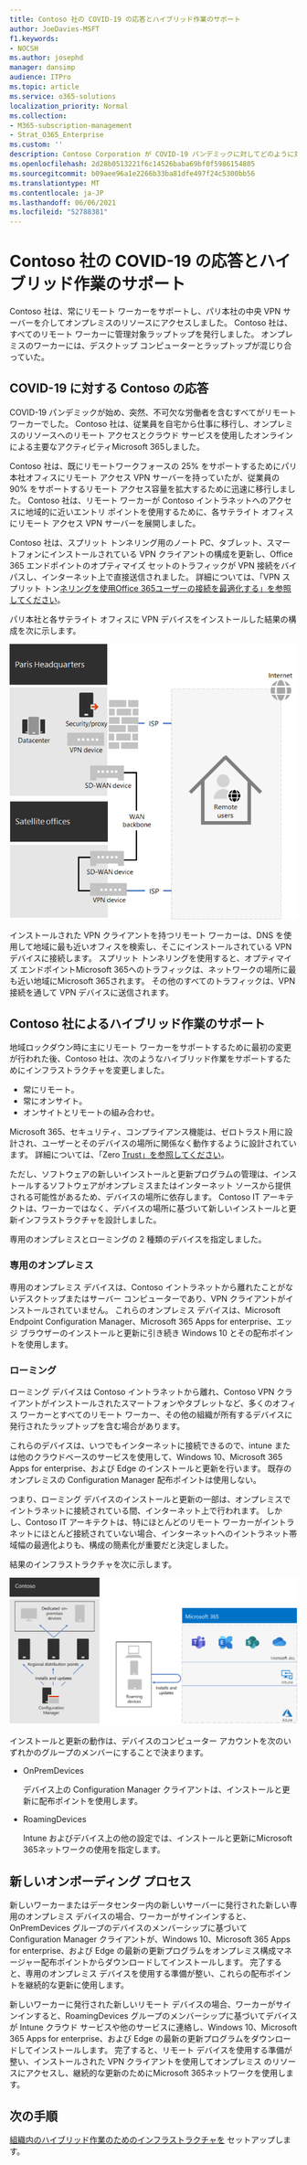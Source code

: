 ```yaml
---
title: Contoso 社の COVID-19 の応答とハイブリッド作業のサポート
author: JoeDavies-MSFT
f1.keywords:
- NOCSH
ms.author: josephd
manager: dansimp
audience: ITPro
ms.topic: article
ms.service: o365-solutions
localization_priority: Normal
ms.collection:
- M365-subscription-management
- Strat_O365_Enterprise
ms.custom: ''
description: Contoso Corporation が COVID-19 パンデミックに対してどのように対応し、ハイブリッド作業用のソフトウェア のインストールと更新インフラストラクチャを設計したのかについて説明します。
ms.openlocfilehash: 2d28b0513221f6c14526baba69bf0f5986154805
ms.sourcegitcommit: b09aee96a1e2266b33ba81dfe497f24c5300bb56
ms.translationtype: MT
ms.contentlocale: ja-JP
ms.lasthandoff: 06/06/2021
ms.locfileid: "52788381"
---
```

# <a name="contosos-covid-19-response-and-support-for-hybrid-work"></a>Contoso 社の COVID-19 の応答とハイブリッド作業のサポート

Contoso 社は、常にリモート ワーカーをサポートし、パリ本社の中央 VPN サーバーを介してオンプレミスのリソースにアクセスしました。 Contoso 社は、すべてのリモート ワーカーに管理対象ラップトップを発行しました。 オンプレミスのワーカーには、デスクトップ コンピューターとラップトップが混じり合っていた。

## <a name="contosos-response-to-covid-19"></a>COVID-19 に対する Contoso の応答

COVID-19 パンデミックが始め、突然、不可欠な労働者を含むすべてがリモート ワーカーでした。 Contoso 社は、従業員を自宅から仕事に移行し、オンプレミスのリソースへのリモート アクセスとクラウド サービスを使用したオンラインによる主要なアクティビティMicrosoft 365しました。

Contoso 社は、既にリモートワークフォースの 25% をサポートするためにパリ本社オフィスにリモート アクセス VPN サーバーを持っていたが、従業員の 90% をサポートするリモート アクセス容量を拡大するために迅速に移行しました。 Contoso 社は、リモート ワーカーが Contoso イントラネットへのアクセスに地域的に近いエントリ ポイントを使用するために、各サテライト オフィスにリモート アクセス VPN サーバーを展開しました。

Contoso 社は、スプリット トンネリング用のノート PC、タブレット、スマートフォンにインストールされている VPN クライアントの構成を更新し、Office 365 エンドポイントのオプティマイズ セットのトラフィックが VPN 接続をバイパスし、インターネット上で直接送信されました。 詳細については、「VPN スプリット トン[ネリングを使用Office 365ユーザーの接続を最適化する」を参照してください](../enterprise/microsoft-365-vpn-split-tunnel.md)。

パリ本社と各サテライト オフィスに VPN デバイスをインストールした結果の構成を次に示します。 

![Contoso 社の VPN インフラストラクチャ](../media/contoso-remote-onsite-work/contoso-vpn-infrastructure.png)

インストールされた VPN クライアントを持つリモート ワーカーは、DNS を使用して地域に最も近いオフィスを検索し、そこにインストールされている VPN デバイスに接続します。 スプリット トンネリングを使用すると、オプティマイズ エンドポイントMicrosoft 365へのトラフィックは、ネットワークの場所に最も近い地域にMicrosoft 365されます。 その他のすべてのトラフィックは、VPN 接続を通して VPN デバイスに送信されます。

## <a name="contosos-support-for-hybrid-work"></a>Contoso 社によるハイブリッド作業のサポート

地域ロックダウン時に主にリモート ワーカーをサポートするために最初の変更が行われた後、Contoso 社は、次のようなハイブリッド作業をサポートするためにインフラストラクチャを変更しました。

- 常にリモート。
- 常にオンサイト。
- オンサイトとリモートの組み合わせ。

Microsoft 365、セキュリティ、コンプライアンス機能は、ゼロトラスト用に設計され、ユーザーとそのデバイスの場所に関係なく動作するように設計されています。 詳細については、「Zero [Trust」を参照してください](https://www.microsoft.com/security/business/zero-trust)。

ただし、ソフトウェアの新しいインストールと更新プログラムの管理は、インストールするソフトウェアがオンプレミスまたはインターネット ソースから提供される可能性があるため、デバイスの場所に依存します。 Contoso IT アーキテクトは、ワーカーではなく、デバイスの場所に基づいて新しいインストールと更新インフラストラクチャを設計しました。

専用のオンプレミスとローミングの 2 種類のデバイスを指定しました。

### <a name="dedicated-on-premises"></a>専用のオンプレミス

専用のオンプレミス デバイスは、Contoso イントラネットから離れたことがないデスクトップまたはサーバー コンピューターであり、VPN クライアントがインストールされていません。 これらのオンプレミス デバイスは、Microsoft Endpoint Configuration Manager、Microsoft 365 Apps for enterprise、エッジ ブラウザーのインストールと更新に引き続き Windows 10 とその配布ポイントを使用します。

### <a name="roaming"></a>ローミング

ローミング デバイスは Contoso イントラネットから離れ、Contoso VPN クライアントがインストールされたスマートフォンやタブレットなど、多くのオフィス ワーカーとすべてのリモート ワーカー、その他の組織が所有するデバイスに発行されたラップトップを含む場合があります。 

これらのデバイスは、いつでもインターネットに接続できるので、intune または他のクラウドベースのサービスを使用して、Windows 10、Microsoft 365 Apps for enterprise、および Edge のインストールと更新を行います。 既存のオンプレミスの Configuration Manager 配布ポイントは使用しない。

つまり、ローミング デバイスのインストールと更新の一部は、オンプレミスでイントラネットに接続されている間、インターネット上で行われます。 しかし、Contoso IT アーキテクトは、特にほとんどのリモート ワーカーがイントラネットにほとんど接続されていない場合、インターネットへのイントラネット帯域幅の最適化よりも、構成の簡素化が重要だと決定しました。

結果のインフラストラクチャを次に示します。

![Contoso 社のインストールと更新インフラストラクチャ](../media/contoso-remote-onsite-work/contoso-updates-infrastructure.png)

インストールと更新の動作は、デバイスのコンピューター アカウントを次のいずれかのグループのメンバーにすることで決まります。

- OnPremDevices

  デバイス上の Configuration Manager クライアントは、インストールと更新に配布ポイントを使用します。

- RoamingDevices

  Intune およびデバイス上の他の設定では、インストールと更新にMicrosoft 365ネットワークの使用を指定します。

## <a name="new-onboarding-process"></a>新しいオンボーディング プロセス

新しいワーカーまたはデータセンター内の新しいサーバーに発行された新しい専用のオンプレミス デバイスの場合、ワーカーがサインインすると、OnPremDevices グループのデバイスのメンバーシップに基づいて Configuration Manager クライアントが、Windows 10、Microsoft 365 Apps for enterprise、および Edge の最新の更新プログラムをオンプレミス構成マネージャー配布ポイントからダウンロードしてインストールします。 完了すると、専用のオンプレミス デバイスを使用する準備が整い、これらの配布ポイントを継続的な更新に使用します。

新しいワーカーに発行された新しいリモート デバイスの場合、ワーカーがサインインすると、RoamingDevices グループのメンバーシップに基づいてデバイスが Intune クラウド サービスや他のサービスに連絡し、Windows 10、Microsoft 365 Apps for enterprise、および Edge の最新の更新プログラムをダウンロードしてインストールします。 完了すると、リモート デバイスを使用する準備が整い、インストールされた VPN クライアントを使用してオンプレミス のリソースにアクセスし、継続的な更新のためにMicrosoft 365ネットワークを使用します。

## <a name="next-step"></a>次の手順

[組織内のハイブリッド作業のためのインフラストラクチャを](empower-people-to-work-remotely.md) セットアップします。
